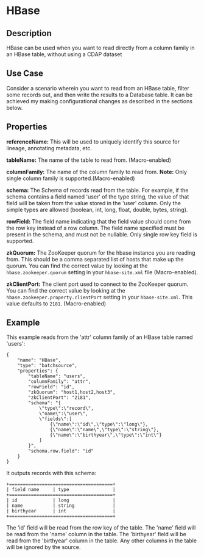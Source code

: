# HBase



Description
-----------

HBase can be used when you want to read directly from a column family in an HBase table, without using a CDAP dataset

Use Case
--------
Consider a scenario wherein you want to read from an HBase table, filter some records out, and then write the results to a Database table. It can be achieved my making configurational changes as described in the sections below.


Properties
----------
**referenceName:** This will be used to uniquely identify this source for lineage, annotating metadata, etc.

**tableName:** The name of the table to read from. (Macro-enabled)

**columnFamily:** The name of the column family to read from. **Note:** Only single column family is supported.(Macro-enabled)

**schema:** The Schema of records read from the table. For example, if the schema contains a field named 'user' of the type string, the value of that field will be taken from the value stored in the 'user' column. Only the simple types are allowed (boolean, int, long, float, double, bytes, string).

**rowField:** The field name indicating that the field value should
come from the row key instead of a row column. The field name specified must be present in
the schema, and must not be nullable. Only single row key field is supported.

**zkQuorum:** The ZooKeeper quorum for the hbase instance you are reading from. This should be a comma separated list of hosts that make up the quorum. You can find the correct value by looking at the ``hbase.zookeeper.quorum`` setting in your ``hbase-site.xml`` file (Macro-enabled).

**zkClientPort:** The client port used to connect to the ZooKeeper quorum. You can find the correct value by looking at the ``hbase.zookeeper.property.clientPort`` setting in your ``hbase-site.xml``.
This value defaults to ``2181``. (Macro-enabled)


Example
-------
This example reads from the 'attr' column family of an HBase table named 'users':

    {
        "name": "HBase",
        "type": "batchsource",
        "properties": {
            "tableName": "users",
            "columnFamily": "attr",
            "rowField": "id",
            "zkQuorum": "host1,host2,host3",
            "zkClientPort": "2181",
            "schema": "{
                \"type\":\"record\",
                \"name\":\"user\",
                \"fields\":[
                    {\"name\":\"id\",\"type\":\"long\"},
                    {\"name\":\"name\",\"type\":\"string\"},
                    {\"name\":\"birthyear\",\"type\":\"int\"}
                ]
            }",
            "schema.row.field": "id"
        }
    }

It outputs records with this schema:

    +======================================+
    | field name     | type                |
    +======================================+
    | id             | long                |
    | name           | string              |
    | birthyear      | int                 |
    +======================================+

The 'id' field will be read from the row key of the table. The 'name' field will be read from the 'name' column in the table. The 'birthyear' field will be read from the 'birthyear' column in the table. Any other columns in the table will be ignored by the source.
